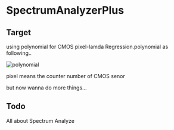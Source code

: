 # SpectrumAnalyzerPlus

## Target
using  polynomial for CMOS pixel-lamda Regression.polynomial as following..


![polynomial](https://latex.codecogs.com/svg.image?\lambda&space;_{pix_{i}}=a_{0}&plus;a_{1}*pix_{i}&plus;a_{2}*(pix_{i})^{2}&plus;a_{3}*(pix_{i})^{3}&plus;...)


pixel means the counter number of CMOS senor

but now wanna do more things...

## Todo 
All about  Spectrum Analyze
